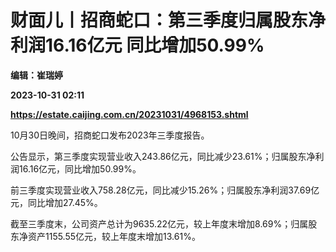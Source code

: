 # 财面儿丨招商蛇口：第三季度归属股东净利润16.16亿元 同比增加50.99%
**编辑：崔瑞婷**

**2023-10-31 02:11**

**https://estate.caijing.com.cn/20231031/4968153.shtml**

10月30日晚间，招商蛇口发布2023年三季度报告。

公告显示，第三季度实现营业收入243.86亿元，同比减少23.61%；归属股东净利润16.16亿元，同比增加50.99%。

前三季度实现营业收入758.28亿元，同比减少15.26%；归属股东净利润37.69亿元，同比增加27.45%。

截至三季度末，公司资产总计为9635.22亿元，较上年度末增加8.69%；归属股东净资产1155.55亿元，较上年度末增加13.61%。